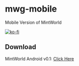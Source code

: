 # mwg-mobile

Mobile Version of MintWorld

[![ko-fi](https://ko-fi.com/img/githubbutton_sm.svg)](https://ko-fi.com/E1E4FGQWU)

## Download

MintWorld Android v0.1: [Click Here](https://github.com/mintworldgame/mwg-mobile/releases/tag/release)
